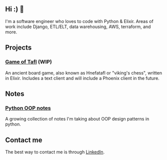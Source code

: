 ## Hi :) 👋

I'm a software engineer who loves to code with Python & Elixir. Areas of work include Django, ETL/ELT, data warehousing, AWS, terraform, and more.

## Projects

### [Game of Tafl](https://github.com/rengler33/tafl) (WIP)

An ancient board game, also known as Hnefatafl or "viking's chess", written in Elixir. Includes a text client and will include a Phoenix client in the future.


## Notes

### [Python OOP notes](https://github.com/rengler33/python_oop)

A growing collection of notes I'm taking about OOP design patterns in python.


## Contact me

The best way to contact me is through [LinkedIn](https://www.linkedin.com/in/rengler33/).
